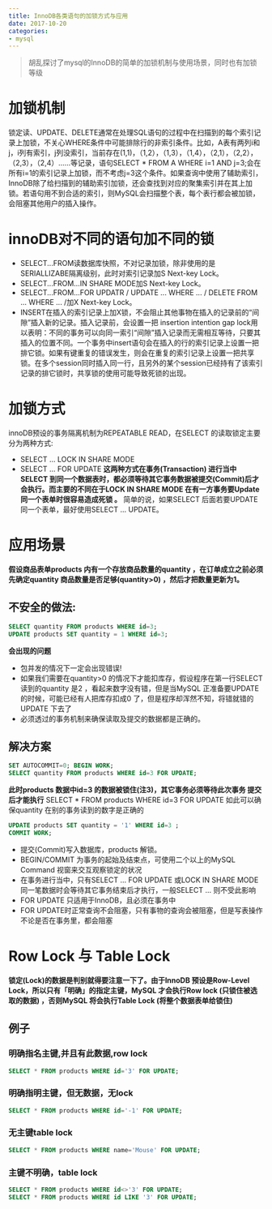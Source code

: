 ```yaml
---
title: InnoDB各类语句的加锁方式与应用
date: 2017-10-20
categories: 
- mysql
---
```

> 胡乱探讨了mysql的InnoDB的简单的加锁机制与使用场景，同时也有加锁等级

# 加锁机制


 锁定读、UPDATE、DELETE通常在处理SQL语句的过程中在扫描到的每个索引记录上加锁，不关心WHERE条件中可能排除行的非索引条件。比如，A表有两列i和j，i列有索引，j列没索引，当前存在(1,1)，（1,2），（1,3），（1,4），（2,1），（2,2），（2,3），（2,4）……等记录，语句SELECT * FROM A WHERE i=1 AND j=3;会在所有i=1的索引记录上加锁，而不考虑j=3这个条件。如果查询中使用了辅助索引，InnoDB除了给扫描到的辅助索引加锁，还会查找到对应的聚集索引并在其上加锁。若语句用不到合适的索引，则MySQL会扫描整个表，每个表行都会被加锁，会阻塞其他用户的插入操作。 

# innoDB对不同的语句加不同的锁
* SELECT...FROM读数据库快照，不对记录加锁，除非使用的是SERIALLIZABE隔离级别，此时对索引记录加S Next-key Lock。
* SELECT...FROM...IN SHARE MODE加S Next-key Lock。
* SELECT...FROM...FOR UPDATR /  UPDATE ... WHERE ...  / DELETE FROM ... WHERE ... /加X Next-key Lock。
* INSERT在插入的索引记录上加X锁，不会阻止其他事物在插入的记录前的“间隙”插入新的记录。插入记录前，会设置一把 insertion intention gap lock用以表明：不同的事务可以向同一索引“间隙”插入记录而无需相互等待，只要其插入的位置不同。一个事务中insert语句会在插入的行的索引记录上设置一把排它锁。如果有键重复的错误发生，则会在重复的索引记录上设置一把共享锁。在多个session同时插入同一行，且另外的某个session已经持有了该索引记录的排它锁时，共享锁的使用可能导致死锁的出现。

# 加锁方式
innoDB预设的事务隔离机制为REPEATABLE READ，在SELECT 的读取锁定主要分为两种方式:
* SELECT ... LOCK IN SHARE MODE
* SELECT ... FOR UPDATE
**这两种方式在事务(Transaction) 进行当中SELECT 到同一个数据表时，都必须等待其它事务数据被提交(Commit)后才会执行。而主要的不同在于LOCK IN SHARE MODE 在有一方事务要Update 同一个表单时很容易造成死锁 。**
简单的说，如果SELECT 后面若要UPDATE 同一个表单，最好使用SELECT ... UPDATE。

# 应用场景
**假设商品表单products 内有一个存放商品数量的quantity ，在订单成立之前必须先确定quantity 商品数量是否足够(quantity>0) ，然后才把数量更新为1。**

## 不安全的做法:

```sql
SELECT quantity FROM products WHERE id=3; 
UPDATE products SET quantity = 1 WHERE id=3;
```
**会出现的问题**
* 包并发的情况下一定会出现错误!
* 如果我们需要在quantity>0 的情况下才能扣库存，假设程序在第一行SELECT 读到的quantity 是2 ，看起来数字没有错，但是当MySQL 正准备要UPDATE 的时候，可能已经有人把库存扣成0 了，但是程序却浑然不知，将错就错的UPDATE 下去了
* 必须透过的事务机制来确保读取及提交的数据都是正确的。

## 解决方案

```sql
SET AUTOCOMMIT=0; BEGIN WORK; 
SELECT quantity FROM products WHERE id=3 FOR UPDATE;  
```
**此时products 数据中id=3 的数据被锁住(注3)，其它事务必须等待此次事务 提交后才能执行**
SELECT * FROM products WHERE id=3 FOR UPDATE 如此可以确保quantity 在别的事务读到的数字是正确的

```sql
UPDATE products SET quantity = '1' WHERE id=3 ; 
COMMIT WORK;
```
* 提交(Commit)写入数据库，products 解锁。
* BEGIN/COMMIT 为事务的起始及结束点，可使用二个以上的MySQL Command 视窗来交互观察锁定的状况
* 在事务进行当中，只有SELECT ... FOR UPDATE 或LOCK IN SHARE MODE 同一笔数据时会等待其它事务结束后才执行，一般SELECT ... 则不受此影响
* FOR UPDATE 只适用于InnoDB，且必须在事务中
* FOR UPDATE时正常查询不会阻塞，只有事物的查询会被阻塞，但是写表操作不论是否在事务里，都会阻塞

# Row Lock 与 Table Lock

**锁定(Lock)的数据是判别就得要注意一下了。由于InnoDB 预设是Row-Level Lock，所以只有「明确」的指定主键，MySQL 才会执行Row lock (只锁住被选取的数据) ，否则MySQL 将会执行Table Lock (将整个数据表单给锁住)**

## 例子
### 明确指名主键,并且有此数据,row lock

```sql
SELECT * FROM products WHERE id='3' FOR UPDATE;
```

### 明确指明主键，但无数据，无lock

```sql
SELECT * FROM products WHERE id='-1' FOR UPDATE;
```

### 无主键table lock

```sql
SELECT * FROM products WHERE name='Mouse' FOR UPDATE;
```

### 主键不明确，table lock

```sql
SELECT * FROM products WHERE id<>'3' FOR UPDATE;
SELECT * FROM products WHERE id LIKE '3' FOR UPDATE;
```

